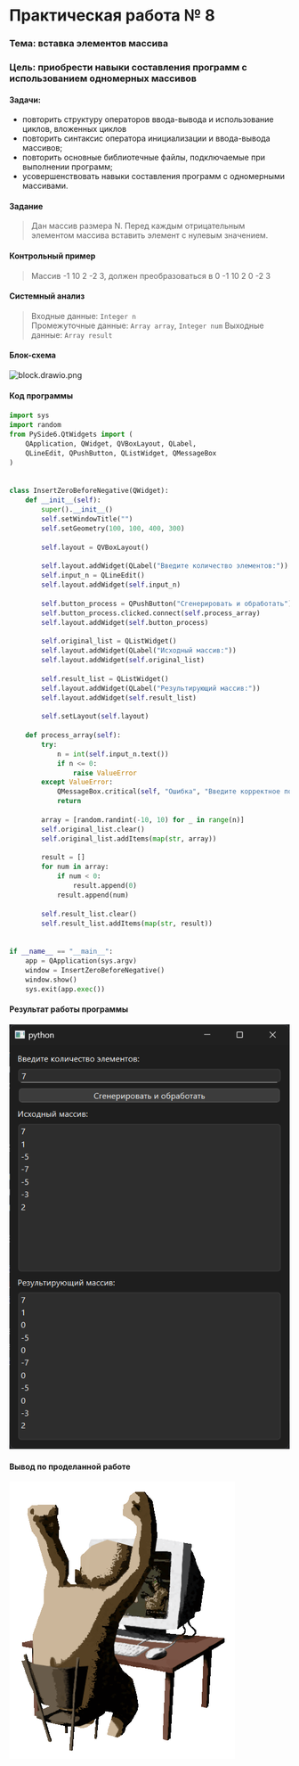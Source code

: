 # Практическая работа № 8

### Тема: вставка элементов массива

### Цель: приобрести навыки составления программ с использованием одномерных массивов

#### Задачи:

* повторить структуру операторов ввода-вывода и использование циклов, вложенных циклов
* повторить синтаксис оператора инициализации и ввода-вывода массивов;
* повторить основные библиотечные файлы, подключаемые при выполнении программ;
* усовершенствовать навыки составления программ с одномерными массивами.

#### Задание

> Дан массив размера N. Перед каждым отрицательным элементом массива вставить элемент с нулевым значением.

#### Контрольный пример

> Массив -1 10 2 -2 3, должен преобразоваться в 0 -1 10 2 0 -2 3

#### Системный анализ

> Входные данные: `Integer n`  
> Промежуточные данные: `Array array`, `Integer num`
> Выходные данные: `Array result`

#### Блок-схема

![block.drawio.png](src/block.drawio.png)

#### Код программы

```python
import sys
import random
from PySide6.QtWidgets import (
    QApplication, QWidget, QVBoxLayout, QLabel,
    QLineEdit, QPushButton, QListWidget, QMessageBox
)


class InsertZeroBeforeNegative(QWidget):
    def __init__(self):
        super().__init__()
        self.setWindowTitle("")
        self.setGeometry(100, 100, 400, 300)

        self.layout = QVBoxLayout()

        self.layout.addWidget(QLabel("Введите количество элементов:"))
        self.input_n = QLineEdit()
        self.layout.addWidget(self.input_n)

        self.button_process = QPushButton("Сгенерировать и обработать")
        self.button_process.clicked.connect(self.process_array)
        self.layout.addWidget(self.button_process)

        self.original_list = QListWidget()
        self.layout.addWidget(QLabel("Исходный массив:"))
        self.layout.addWidget(self.original_list)

        self.result_list = QListWidget()
        self.layout.addWidget(QLabel("Результирующий массив:"))
        self.layout.addWidget(self.result_list)

        self.setLayout(self.layout)

    def process_array(self):
        try:
            n = int(self.input_n.text())
            if n <= 0:
                raise ValueError
        except ValueError:
            QMessageBox.critical(self, "Ошибка", "Введите корректное положительное число.")
            return

        array = [random.randint(-10, 10) for _ in range(n)]
        self.original_list.clear()
        self.original_list.addItems(map(str, array))

        result = []
        for num in array:
            if num < 0:
                result.append(0)
            result.append(num)

        self.result_list.clear()
        self.result_list.addItems(map(str, result))


if __name__ == "__main__":
    app = QApplication(sys.argv)
    window = InsertZeroBeforeNegative()
    window.show()
    sys.exit(app.exec())

```

#### Результат работы программы

![screen.png](src/screen.png)

#### Вывод по проделанной работе

![aottg-2-aottg.gif](../aottg-2-aottg.gif)